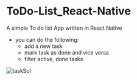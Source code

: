 # ToDo-List_React-Native
A simple To do list App written in React Native
- you can do the following: 
  - add a new task 
  - mark task as done and vice versa
  - filter active, done tasks

![taskSol](https://user-images.githubusercontent.com/25517313/108282460-532fd000-718a-11eb-9b7f-844b5cbf2429.gif?raw=true "TodoList")

